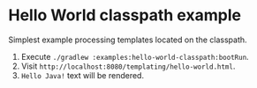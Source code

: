 # Hello World classpath example

Simplest example processing templates located on the classpath.

1. Execute `./gradlew :examples:hello-world-classpath:bootRun`.
2. Visit `http://localhost:8080/templating/hello-world.html`.
3. `Hello Java!` text will be rendered.
